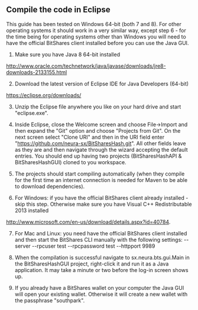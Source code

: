 ## Compile the code in Eclipse

This guide has been tested on Windows 64-bit (both 7 and 8). For other operating systems it should work in a very similar way, except step 6 - for the time being for operating systems other than Windows you will need to have the official BitShares client installed before you can use the Java GUI.

1. Make sure you have Java 8 64-bit installed

  http://www.oracle.com/technetwork/java/javase/downloads/jre8-downloads-2133155.html

2. Download the latest version of Eclipse IDE for Java Developers (64-bit)

  https://eclipse.org/downloads/

3. Unzip the Eclipse file anywhere you like on your hard drive and start "eclipse.exe".

4. Inside Eclipse, close the Welcome screen and choose File->Import and then expand the "Git" option and choose "Projects from Git". On the next screen select "Clone URI" and then in the URI field enter "https://github.com/neura-sx/BitSharesHash.git". All other fields leave as they are and then navigate through the wizard accepting the default entries. You should end up having two projects (BitSharesHashAPI & BitSharesHashGUI) cloned to you workspace.

5. The projects should start compiling automatically (when they compile for the first time an internet connection is needed for Maven to be able to download dependencies).

6. For Windows: if you have the official BitShares client already installed - skip this step. Otherwise make sure you have Visual C++ Redistributable 2013 installed

http://www.microsoft.com/en-us/download/details.aspx?id=40784. 

7. For Mac and Linux: you need have the official BitShares client installed and then start the BitShares CLI manually with the following settings: --server --rpcuser test --rpcpassword test --httpport 9989

8. When the compilation is successful navigate to sx.neura.bts.gui.Main in the BitSharesHashGUI project, right-click it and run it as a Java application. It may take a minute or two before the log-in screen shows up.

9. If you already have a BitShares wallet on your computer the Java GUI will open your existing wallet. Otherwise it will create a new wallet with the passphrase "southpark". 
